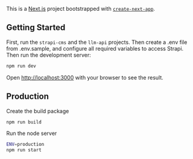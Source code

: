 This is a [Next.js](https://nextjs.org/) project bootstrapped with [`create-next-app`](https://github.com/vercel/next.js/tree/canary/packages/create-next-app).

## Getting Started

First, run the `strapi-cms` and the `llm-api` projects.
Then create a .env file from .env.sample, and configure all required variables to access Strapi.
Then run the development server:

```bash
npm run dev
```

Open [http://localhost:3000](http://localhost:3000) with your browser to see the result.

## Production

Create the build package

```bash
npm run build
```

Run the node server

```bash
ENV=production
npm run start
```
